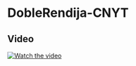 # DobleRendija-CNYT

## Video

[![Watch the video](http://img.youtube.com/vi/o7jDUtASzG8&t/0.jpg)](https://youtu.be/o7jDUtASzG8&t)
